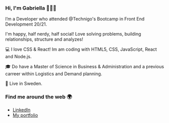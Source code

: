 ### Hi, I'm Gabriella 👋👩‍💻
I’m a Developer who attended @Technigo's Bootcamp in Front End Development 20/21. 

I'm happy, half nerdy, half social! Love solving problems, building relationships, structure and analyzes! 

💻 I love CSS & React! Im am coding with HTML5, CSS, JavaScript, React and Node.js.

🎓 Do have a Master of Science in Business & Administration and a previous carreer within Logistics and Demand planning. 

🚏 Live in Sweden.

### Find me around the web 🌍 
- <a href="https://www.linkedin.com/in/gabriella-bolin-b718544a/">LinkedIn</a>
- <a href="http://gabriellabolin.se/">My portfolio</a>


<!--
**Gabbi-89/Gabbi-89** is a ✨ _special_ ✨ repository because its `README.md` (this file) appears on your GitHub profile.

Here are some ideas to get you started:

- 🔭 I’m currently working on ...
- 🌱 I’m currently learning ...
- 👯 I’m looking to collaborate on ...
- 🤔 I’m looking for help with ...
- 💬 Ask me about ...
- 📫 How to reach me: ...
- 😄 Pronouns: ...
- ⚡ Fun fact: ...
-->
